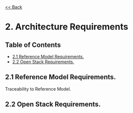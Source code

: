 [<< Back](../../ref_arch)

# 2. Architecture Requirements

## Table of Contents
* [2.1 Reference Model Requirements.](#2.1)
* [2.2 Open Stack Requirements.](#2.2)

<a name="2.1"></a>
## 2.1 Reference Model Requirements.

Traceability to Reference Model.

<a name="2.2"></a>
## 2.2 Open Stack Requirements.

<!--
<a name="2.1"></a>
## 2.1 LCM

| # | Requirement | Notes |
|----|------------------------------------------------|---------------------------------------------------------------------------------------------------------------------------------------------------------------------------|
| req.lcm.1 | Automated deployment | The Architecture shall allow the “cookie cutter” automated deployment to multiple sites. |
| req.lcm.2 | Automated/ Incremental Upgrade,(Zero Downtime) | The Architecture shall enable automated and incremental upgrade of the various software components in a manner that still allows tenant workloads to continue to operate. |
| req.lcm.3	| Zero Downtime Expansion/Change | The Architecture will support zero downtime expansion/change of physical capacity (compute hosts, storage increase/replacement) |
| req.lcm.4 | Multi-environment support	| The Architecture will support plug-ins to manage deployment of workload to multiple sites and various technology stack. Multi-cloud support through hybrid, migrations, etc. |
| req.lcm.5 | Bare Metal Provisioning |	The Architecture will provide OpenStack Ironic Bare Metal provision to support VIM Instance provisioning (bootstrap), Management System, KVM host provisioning and Kubernetes host provisioning |
| req.lcm.6 | Support CI/CD | Toolchain Integration	The Architecture will include integration with CI/CD Toolchain for the purpose of Infrastructure Automation |
| req.lcm.7 | Support Lifecycle Management | CI/CD for NFVI and VIM components |


<a name="2.2"></a>
## 2.2 Service Assurance

| # | Requirement | Notes |
|----|------------------------------------------------|---------------------------------------------------------------------------------------------------------------------------------------------------------------------------|
| req.sa.1 | Integration with Service Assurance (Specify Service Assurance in scope) | The Architecture will define integration with the standard OSS/BSS assurance systems and will support automation of assurance processes. _**Notes/Discussion:** each company’s SA is unique, simplify the interface_ |
| req.sa.2 | Advanced Diagnostics & Monitoring (Network Intelligence - Specify in Scope) | Network Intelligence capabilities that allow richer diagnostic capabilities which take as input broader set of data across the network and from VNF workloads |
| req.sa.3 | Monitoring Interfaces | The Architecture will include integration with various infrastructure components to support collection of telemetry for assurance monitoring and network intelligence |

<a name="2.3"></a>
## 2.3 Networking

| # | Requirement | Notes |
|----|------------------------------------------------|---------------------------------------------------------------------------------------------------------------------------------------------------------------------------|
| req.net.1 | Network Integration / SDN Controller | The Architecture will include an SDN integration to support provisioning of network services from host-based OpenStack Neutron networking VTEPs to the Border Edge based VRFs |
| req.net.2 | Networking | Localize intra-host traffic; low latency, high throughput, resiliency |
| req.net.3 | Support service function chaining from data plane and fabric perspective. (Data Plane – Networking) | Prescriptive. Issue : « Must » |
| req.net.4 | Allow for East/West tenant traffic within the cloud (via tunnelled encapsulation overlay - VXLAN or Geneve) | |	
| req.net.5 | Support Distributed Virtual Routing (DVR) to allow compute nodes to route traffic efficiently | Possibly move to networking). Issue : « Must » |

<a name="2.4"></a>
## 2.4 VIM

| # | Requirement | Notes |
|----|------------------------------------------------|---------------------------------------------------------------------------------------------------------------------------------------------------------------------------|
| req.vim.1 | Container Support | The Architecture will provide support for Kubernetes container deployment _**Notes/Discussion:** Open item first pass doesn't necessarily support containers_ |
| req.vim.2 | Block and Object Storage | The Architecture will provide storage solution for VIM Instances and VNFs to support Block/Image and local VNF File system storage|
| req.vim.3 | Software Defined Storage | Resilient and scalable virtualized storage that seamlessly supports Block storage, object storage and flat files |
| req.vim.4 | Infrastructure as a service | VNFI transformed as an IaaS cloud with the clear role to support all use-cases. Allow Infrastructure resource sharing among several service operation teams to avoid per VNF vertical solutions. |


<a name="2.5"></a>
## 2.5 Security / Compliance

| # | Requirement | Notes |
|----|------------------------------------------------|---------------------------------------------------------------------------------------------------------------------------------------------------------------------------|
| req.sec.1 | Security | Zoning, identity management (specific roles assigned to a domain or tenant), Storage and password encryption; RBAC for Infrastructure and Tenants; Tenant isolation; authentication management (integration with Corporate Identity Management) |
| req.sec.2 | Compliance | Compliance with standards and regulations. |

<a name="2.6"></a>
## 2.6 APIs

| # | Requirement | Notes |
|----|------------------------------------------------|---------------------------------------------------------------------------------------------------------------------------------------------------------------------------|
| req.api.1 | Control plane provides the API endpoints, GUI & internal services for the cloud | |
| req.api.2 | Permit external access to the APIs | External access to APIs exposed by the VIM and NFVI |


<a name="2.7"></a>
## 2.7 Tenants

| # | Requirement | Notes |
|----|------------------------------------------------|---------------------------------------------------------------------------------------------------------------------------------------------------------------------------|
| req.ten.1 | Multi-tenant Self Service (UI/API) | The Architecture provides for a multi-tenanted solution that allows tenants to deploy workloads using self-service interfaces (both UI and API) |

<a name="2.8"></a>
## 2.8 Infrastructure

| # | Requirement | Notes |
|----|------------------------------------------------|---------------------------------------------------------------------------------------------------------------------------------------------------------------------------|
| req.inf.1 | Support Application Specific Acceleration (exposed to VNFs). (Data Plane – Computing) | Issue : « Must » Change |

-->

